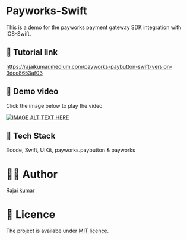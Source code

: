 # Payworks-Swift

This is a demo for the payworks payment gateway SDK integration with iOS-Swift.

## 📄 Tutorial link 

https://rajaikumar.medium.com/payworks-paybutton-swift-version-3dcc8653af03 

## 🎥 Demo video 

Click the image below to play the video

[![IMAGE ALT TEXT HERE](https://img.youtube.com/vi/N1erBO3H1bA/hqdefault.jpg)](https://www.youtube.com/watch?v=N1erBO3H1bA)


## 🥞 Tech Stack

Xcode, Swift, UIKit, payworks.paybutton & payworks

# 👨‍💻 Author 
[Rajai kumar](https://github.com/Rajaikumar-iOSDev)

# 🔖 Licence 
The project is availabe under [MIT licence](https://github.com/jVirus/spritekit-water-node-ios-app/blob/master/LICENSE).
